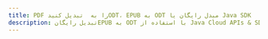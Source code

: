 ---title: PDF را به  تبدیل کنیدODT، EPUB به ODT مبدل رایگان یا Java SDKdescription: تبدیل رایگانEPUB به ODT با استفاده از Java Cloud APIs & SDK همچنین اسناد PDF را در Cloud ایجاد، ویرایش و رندر کنید.---